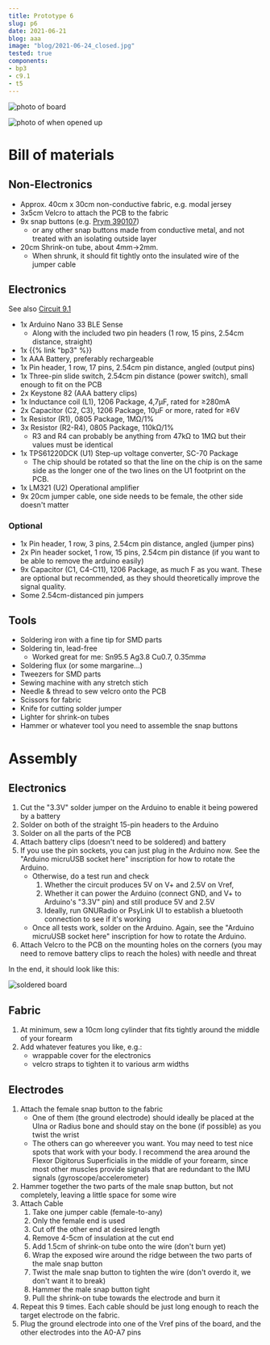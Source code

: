 ```yaml
---
title: Prototype 6
slug: p6
date: 2021-06-21
blog: aaa
image: "blog/2021-06-24_closed.jpg"
tested: true
components:
- bp3
- c9.1
- t5
---
```


![photo of board](/img/blog/2021-06-21_tilted.jpg)

![photo of when opened up](/img/blog/2021-06-24_open.jpg)

# Bill of materials
## Non-Electronics

- Approx. 40cm x 30cm non-conductive fabric, e.g. modal jersey
- 3x5cm Velcro to attach the PCB to the fabric
- 9x snap buttons (e.g. [Prym 390107](https://www.prym.com/en/non-sew-press-fastener-jersey-retaining-ring-10mm-silver-coloured-390107))
    - or any other snap buttons made from conductive metal, and not treated with an isolating outside layer
- 20cm Shrink-on tube, about 4mm->2mm.
    - When shrunk, it should fit tightly onto the insulated wire of the jumper cable

## Electronics

See also [Circuit 9.1](/c9.1)

- 1x Arduino Nano 33 BLE Sense
    - Along with the included two pin headers (1 row, 15 pins, 2.54cm distance, straight)
- 1x {{% link "bp3" %}}
- 1x AAA Battery, preferably rechargeable
- 1x Pin header, 1 row, 17 pins, 2.54cm pin distance, angled (output pins)
- 1x Three-pin slide switch, 2.54cm pin distance (power switch), small enough to fit on the PCB
- 2x Keystone 82 (AAA battery clips)
- 1x Inductance coil (L1), 1206 Package, 4,7&micro;F, rated for &ge;280mA
- 2x Capacitor (C2, C3), 1206 Package, 10&micro;F or more, rated for &ge;6V
- 1x Resistor (R1), 0805 Package, 1M&Omega;/1%
- 3x Resistor (R2-R4), 0805 Package, 110k&Omega;/1%
    - R3 and R4 can probably be anything from 47k&Omega; to 1M&Omega; but their values must be identical
- 1x TPS61220DCK (U1) Step-up voltage converter, SC-70 Package
    - The chip should be rotated so that the line on the chip is on the same side as the longer one of the two lines on the U1 footprint on the PCB.
- 1x LM321 (U2) Operational amplifier
- 9x 20cm jumper cable, one side needs to be female, the other side doesn't matter

### Optional

- 1x Pin header, 1 row, 3 pins, 2.54cm pin distance, angled (jumper pins)
- 2x Pin header socket, 1 row, 15 pins, 2.54cm pin distance (if you want to be able to remove the arduino easily)
- 9x Capacitor (C1, C4-C11), 1206 Package, as much F as you want.  These are optional but recommended, as they should theoretically improve the signal quality.
- Some 2.54cm-distanced pin jumpers

## Tools

- Soldering iron with a fine tip for SMD parts
- Soldering tin, lead-free
    - Worked great for me: Sn95.5 Ag3.8 Cu0.7, 0.35mm&#8960;
- Soldering flux (or some margarine...)
- Tweezers for SMD parts
- Sewing machine with any stretch stich
- Needle & thread to sew velcro onto the PCB
- Scissors for fabric
- Knife for cutting solder jumper
- Lighter for shrink-on tubes
- Hammer or whatever tool you need to assemble the snap buttons

# Assembly
## Electronics

1. Cut the "3.3V" solder jumper on the Arduino to enable it being powered by a battery
2. Solder on both of the straight 15-pin headers to the Arduino
3. Solder on all the parts of the PCB
4. Attach battery clips (doesn't need to be soldered) and battery
5. If you use the pin sockets, you can just plug in the Arduino now.  See the "Arduino micruUSB socket here" inscription for how to rotate the Arduino.
    - Otherwise, do a test run and check
        1. Whether the circuit produces 5V on V+ and 2.5V on Vref,
        2. Whether it can power the Arduino (connect GND, and V+ to Arduino's "3.3V" pin) and still produce 5V and 2.5V
        3. Ideally, run GNURadio or PsyLink UI to establish a bluetooth connection to see if it's working
    - Once all tests work, solder on the Arduino.  Again, see the "Arduino micruUSB socket here" inscription for how to rotate the Arduino.
6. Attach Velcro to the PCB on the mounting holes on the corners (you may need to remove battery clips to reach the holes) with needle and threat

In the end, it should look like this:

![soldered board](/img/blog/2021-06-21_front.jpg)

## Fabric

1. At minimum, sew a 10cm long cylinder that fits tightly around the middle of your forearm
2. Add whatever features you like, e.g.:
    - wrappable cover for the electronics
    - velcro straps to tighten it to various arm widths

## Electrodes

1. Attach the female snap button to the fabric
    - One of them (the ground electrode) should ideally be placed at the Ulna or Radius bone and should stay on the bone (if possible) as you twist the wrist
    - The others can go whereever you want. You may need to test nice spots that work with your body.  I recommend the area around the Flexor Digitorus Superficialis in the middle of your forearm, since most other muscles provide signals that are redundant to the IMU signals (gyroscope/accelerometer)
2. Hammer together the two parts of the male snap button, but not completely, leaving a little space for some wire
3. Attach Cable
    1. Take one jumper cable (female-to-any)
    2. Only the female end is used
    3. Cut off the other end at desired length
    4. Remove 4-5cm of insulation at the cut end
    5. Add 1.5cm of shrink-on tube onto the wire (don't burn yet)
    6. Wrap the exposed wire around the ridge between the two parts of the male snap button
    7. Twist the male snap button to tighten the wire (don't overdo it, we don't want it to break)
    8. Hammer the male snap button tight
    9. Pull the shrink-on tube towards the electrode and burn it
4. Repeat this 9 times. Each cable should be just long enough to reach the target electrode on the fabric.
5. Plug the ground electrode into one of the Vref pins of the board, and the other electrodes into the A0-A7 pins

